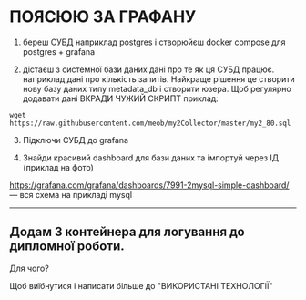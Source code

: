 # ПОЯСЮЮ ЗА ГРАФАНУ

1) береш СУБД наприклад postgres і створюйєш docker compose для postgres + grafana

2) дістаєш з системної бази даних дані про те як ця СУБД працює. наприклад дані про кількість запитів. Найкраще рішення
   це створити нову базу даних типу metadata_db і створити юзера. Щоб регулярно додавати дані ВКРАДИ ЧУЖИЙ СКРИПТ
   приклад:

``` shell
wget https://raw.githubusercontent.com/meob/my2Collector/master/my2_80.sql
```

3) Підключи СУБД до grafana

4) Знайди красивий dashboard для бази даних та імпортуй через ІД (приклад на фото)

https://grafana.com/grafana/dashboards/7991-2mysql-simple-dashboard/ — вся схема на прикладі mysql

---------

## Додам 3 контейнера для логування до дипломної роботи. 

Для чого? 

Щоб виїбнутися і написати більше до "ВИКОРИСТАНІ ТЕХНОЛОГІЇ"
